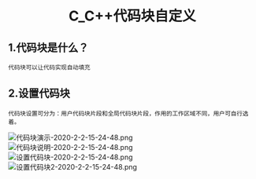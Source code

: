 # <p align="center">C_C++代码块自定义</p>

## 1.代码块是什么？

    代码块可以让代码实现自动填充


## 2.设置代码块

    代码块设置可分为：用户代码块片段和全局代码块片段，作用的工作区域不同，用户可自行选着。
![代码块演示-2020-2-2-15-24-48.png](https://hello-chen-1300561671.cos.ap-chengdu.myqcloud.com/undefined代码块演示-2020-2-2-15-24-48.png)
![代码块说明-2020-2-2-15-24-48.png](https://hello-chen-1300561671.cos.ap-chengdu.myqcloud.com/undefined代码块说明-2020-2-2-15-24-48.png)
![设置代码块-2020-2-2-15-24-48.png](https://hello-chen-1300561671.cos.ap-chengdu.myqcloud.com/undefined设置代码块-2020-2-2-15-24-48.png)
![设置代码块2-2020-2-2-15-24-48.png](https://hello-chen-1300561671.cos.ap-chengdu.myqcloud.com/undefined设置代码块2-2020-2-2-15-24-48.png)